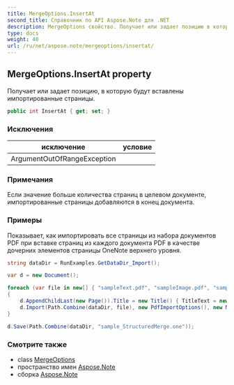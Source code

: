 ```yaml
---
title: MergeOptions.InsertAt
second_title: Справочник по API Aspose.Note для .NET
description: MergeOptions свойство. Получает или задает позицию в которую будут вставлены импортированные страницы.
type: docs
weight: 40
url: /ru/net/aspose.note/mergeoptions/insertat/
---
```

## MergeOptions.InsertAt property

Получает или задает позицию, в которую будут вставлены импортированные страницы.

```csharp
public int InsertAt { get; set; }
```

### Исключения

| исключение | условие |
| --- | --- |
| ArgumentOutOfRangeException |  |

### Примечания

Если значение больше количества страниц в целевом документе, импортированные страницы добавляются в конец документа.

### Примеры

Показывает, как импортировать все страницы из набора документов PDF при вставке страниц из каждого документа PDF в качестве дочерних элементов страницы OneNote верхнего уровня.

```csharp
string dataDir = RunExamples.GetDataDir_Import();

var d = new Document();

foreach (var file in new[] { "sampleText.pdf", "sampleImage.pdf", "sampleTable.pdf" })
{
    d.AppendChildLast(new Page()).Title = new Title() { TitleText = new RichText() { ParagraphStyle = ParagraphStyle.Default }.Append(file) };
    d.Import(Path.Combine(dataDir, file), new PdfImportOptions(), new MergeOptions() { InsertAt = int.MaxValue, InsertAsChild = true });
}

d.Save(Path.Combine(dataDir, "sample_StructuredMerge.one"));
```

### Смотрите также

* class [MergeOptions](../)
* пространство имен [Aspose.Note](../../mergeoptions/)
* сборка [Aspose.Note](../../../)


